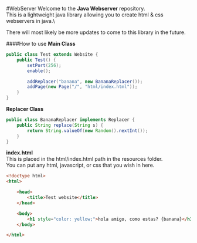#WebServer
Welcome to the **Java Webserver** repository.\
This is a lightweight java library allowing you to create html & css webservers in java.\

There will most likely be more updates to come to this library in the future.

####How to use
**Main Class**
```java
public class Test extends Website {
    public Test() {
        setPort(256);
        enable();

        addReplacer("banana", new BananaReplacer());
        addPage(new Page("/", "html/index.html"));
    }
}
```

**Replacer Class**
```java
public class BananaReplacer implements Replacer {
    public String replace(String s) {
        return String.valueOf(new Random().nextInt());
    }
}
```

**index.html**\
This is placed in the html/index.html path in the resources folder.\
You can put any html, javascript, or css that you wish in here.
```html
<!doctype html>
<html>

    <head>
        <title>Test website</title>
    </head>

    <body>
        <h1 style="color: yellow;">hola amigo, como estas? {banana}</h1>
    </body>

</html>
```
